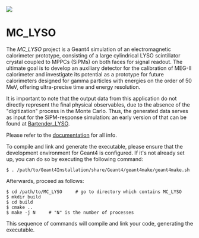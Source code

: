 <a href="https://lorebianco.github.io/MC_LYSO/">
  <img align="center" src="https://github.com/lorebianco/MC_LYSO/actions/workflows/docs.yml/badge.svg" />
</a>

# MC_LYSO
The *MC_LYSO* project is a Geant4 simulation of an electromagnetic calorimeter prototype, consisting of a large cylindrical LYSO scintillator crystal coupled to MPPCs (SiPMs) on both faces for signal readout. The ultimate goal is to develop an auxiliary detector for the calibration of MEG-II calorimeter and investigate its potential as a prototype for future calorimeters designed for gamma particles with energies on the order of 50 MeV, offering ultra-precise time and energy resolution.

It is important to note that the output data from this application do not directly represent the final physical observables, due to the absence of the "digitization" process in the Monte Carlo. Thus, the generated data serves as input for the SiPM-response simulation: an early version of that can be found at [Bartender_LYSO](https://github.com/lorebianco/Bartender_LYSO).

Please refer to the [documentation](https://lorebianco.github.io/MC_LYSO/) for all info.


To compile and link and generate the executable, please ensure that the development environment for Geant4 is configured. If it's not already set up, you can do so by executing the following command:
```
$ . /path/to/Geant4Installation/share/Geant4/geant4make/geant4make.sh
```
Afterwards, proceed as follows:
```
$ cd /path/to/MC_LYSO     # go to directory which contains MC_LYSO
$ mkdir build
$ cd build
$ cmake ..
$ make -j N     # "N" is the number of processes 
```
This sequence of commands will compile and link your code, generating the executable.